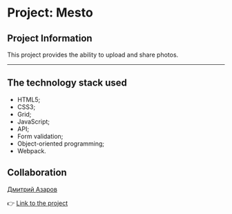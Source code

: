 # Project: Mesto

## Project Information

This project provides the ability to upload and share photos.

---

## The technology stack used

-  HTML5;
-  CSS3;
-  Grid;
-  JavaScript;
-  API;
-  Form validation;
-  Object-oriented programming;
-  Webpack.

## Collaboration

[Дмитрий Азаров](https://github.com/azarovdv)

👉 [Link to the project](https://shahtarov.github.io/mesto-project/)
